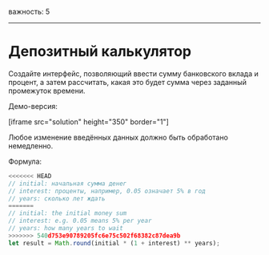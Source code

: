 важность: 5

---

# Депозитный калькулятор

Создайте интерфейс, позволяющий ввести сумму банковского вклада и процент, а затем рассчитать, какая это будет сумма через заданный промежуток времени.

Демо-версия:

[iframe src="solution" height="350" border="1"]

Любое изменение введённых данных должно быть обработано немедленно.

Формула:
```js
<<<<<<< HEAD
// initial: начальная сумма денег
// interest: проценты, например, 0.05 означает 5% в год
// years: сколько лет ждать
=======
// initial: the initial money sum
// interest: e.g. 0.05 means 5% per year
// years: how many years to wait
>>>>>>> 540d753e90789205fc6e75c502f68382c87dea9b
let result = Math.round(initial * (1 + interest) ** years);
```
